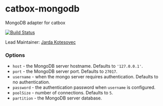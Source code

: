 catbox-mongodb
==============

MongoDB adapter for catbox

[![Build Status](https://secure.travis-ci.org/hapijs/catbox-mongodb.png)](http://travis-ci.org/hapijs/catbox-mongodb)

Lead Maintainer: [Jarda Kotesovec](https://github.com/jardakotesovec)


### Options

- `host` - the MongoDB server hostname. Defaults to `'127.0.0.1'`.
- `port` - the MongoDB server port. Defaults to `27017`.
- `username` - when the mongo server requires authentication. Defaults to no authentication.
- `password` - the authentication password when `username` is configured.
- `poolSize` - number of connections. Defaults to `5`.
- `partition` - the MongoDB server database.

